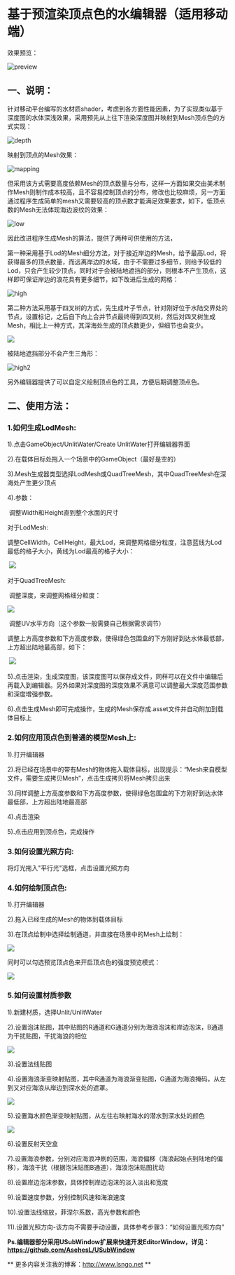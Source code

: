 # 基于预渲染顶点色的水编辑器（适用移动端）

效果预览：

![preview](Doc/preview.JPG)



## 一、说明：

针对移动平台编写的水材质shader，考虑到各方面性能因素，为了实现类似基于深度图的水体深浅效果，采用预先从上往下渲染深度图并映射到Mesh顶点色的方式实现：

![depth](Doc/depth.jpg)

映射到顶点的Mesh效果：

![mapping](Doc/mapping.JPG)

但采用该方式需要高度依赖Mesh的顶点数量与分布，这样一方面如果交由美术制作Mesh则制作成本较高，且不容易控制顶点的分布，修改也比较麻烦，另一方面通过程序生成简单的mesh又需要较高的顶点数才能满足效果要求，如下，低顶点数的Mesh无法体现海边波纹的效果：

![low](Doc/lowpol.JPG)

因此改进程序生成Mesh的算法，提供了两种可供使用的方法，

第一种采用基于Lod的Mesh细分方法，对于接近岸边的Mesh，给予最高Lod，将获得最多的顶点数量，而远离岸边的水域，由于不需要过多细节，则给予较低的Lod，只会产生较少顶点，同时对于会被陆地遮挡的部分，则根本不产生顶点，这样即可保证岸边的浪花具有更多细节，如下改进后生成的网格：

![high](Doc/highpol.JPG)

第二种方法采用基于四叉树的方式，先生成叶子节点，针对刚好位于水陆交界处的节点，设置标记，之后自下向上合并节点最终得到四叉树，然后对四叉树生成Mesh，相比上一种方式，其深海处生成的顶点数更少，但细节也会变少。

![](Doc/highpol2.jpg)

被陆地遮挡部分不会产生三角形：

![high2](Doc/high2.JPG)



另外编辑器提供了可以自定义绘制顶点色的工具，方便后期调整顶点色。



## 二、使用方法：

### 1.如何生成LodMesh:

1).点击GameObject/UnlitWater/Create UnlitWater打开编辑器界面

2).在载体目标处拖入一个场景中的GameObject（最好是空的）

3).Mesh生成器类型选择LodMesh或QuadTreeMesh，其中QuadTreeMesh在深海处产生更少顶点

4).参数：

​	调整Width和Height直到整个水面的尺寸

对于LodMesh:

​	调整CellWidth，CellHeight，最大Lod，来调整网格细分粒度，注意蓝线为Lod最低的格子大小，黄线为Lod最高的格子大小：

​	![](Doc/teach1.JPG)

对于QuadTreeMesh:

​	调整深度，来调整网格细分粒度：

![](Doc/teach3.jpg)

​	调整UV水平方向（这个参数一般需要自己根据需求调节）

​	调整上方高度参数和下方高度参数，使得绿色包围盒的下方刚好到达水体最低部，上方超出陆地最高部，如下：

​	![](Doc/teach2.JPG)

5).点击渲染，生成深度图，该深度图可以保存成文件，同样可以在文件中编辑后再载入到编辑器。另外如果对深度图的深度效果不满意可以调整最大深度范围参数和深度增强参数。

6).点击生成Mesh即可完成操作，生成的Mesh保存成.asset文件并自动附加到载体目标上



### 2.如何应用顶点色到普通的模型Mesh上:

1).打开编辑器

2).将已经在场景中的带有Mesh的物体拖入载体目标，出现提示：“Mesh来自模型文件，需要生成拷贝Mesh”，点击生成拷贝将Mesh拷贝出来

3).同样调整上方高度参数和下方高度参数，使得绿色包围盒的下方刚好到达水体最低部，上方超出陆地最高部

4).点击渲染

5).点击应用到顶点色，完成操作



### 3.如何设置光照方向:

将灯光拖入"平行光"选框，点击设置光照方向



### 4.如何绘制顶点色:

1).打开编辑器

2).拖入已经生成的Mesh的物体到载体目标

3).在顶点绘制中选择绘制通道，并直接在场景中的Mesh上绘制：

![](Doc/draw.gif)

同时可以勾选预览顶点色来开启顶点色的强度预览模式：

![](Doc/draw2.gif)

### 5.如何设置材质参数

1).新建材质，选择Unlit/UnlitWater

2).设置泡沫贴图，其中贴图的R通道和G通道分别为海浪泡沫和岸边泡沫，B通道为干扰贴图，干扰海浪的相位

![](Doc/mat1.jpg)

3).设置法线贴图

4).设置海浪渐变映射贴图，其中R通道为海浪渐变贴图，G通道为海浪掩码，从左到又对应海浪从岸边到深水处的遮罩。

![](Doc/mat2.jpg)

5).设置海水颜色渐变映射贴图，从左往右映射海水的潜水到深水处的颜色

![](Doc/mat3.jpg)

6).设置反射天空盒

7).设置海浪参数，分别对应海浪冲刷的范围，海浪偏移（海浪起始点到陆地的偏移），海浪干扰（根据泡沫贴图B通道），海浪泡沫贴图扰动

8).设置岸边泡沫参数，具体控制岸边泡沫的淡入淡出和宽度

9).设置速度参数，分别控制风速和海浪速度

10).设置法线缩放，菲涅尔系数，高光参数和颜色

11).设置光照方向-该方向不需要手动设置，具体参考步骤3：“如何设置光照方向”





**Ps.编辑器部分采用USubWindow扩展来快速开发EditorWindow，详见：https://github.com/AsehesL/USubWindow**

** 更多内容关注我的博客：http://www.lsngo.net **

